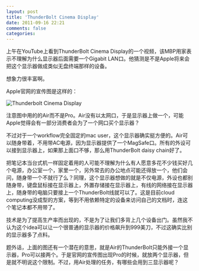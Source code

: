 ```yaml
---
layout: post
title: 'ThunderBolt Cinema Display'
date: 2011-09-16 22:21
comments: false
categories: 
---
```

    

上午在YouTube上看到ThunderBolt Cinema Display的一个视频，该MBP用家表示不理解为什么显示器后面需要一个Gigabit LAN口。他猜测是不是Apple将来会把这个显示器做成类似无盘终端那样的设备。

想象力很丰富啊。

Apple官网的宣传图是这样的：

![Thunderbolt Cinema Display](http://qingpei.me/images/in_post/overview_hero1.jpg)

注意图中用的的Air而不是Pro。Air没有以太网口，于是显示器上做一个，可能Apple觉得会有一部分消费者会为了一个网口买个显示器？

不过对于一个workflow完全固定的mac user，这个显示器确实挺方便的。Air可以随身带着，不用带AC电源，因为显示器提供了一个MagSafe口。所有的外设可以接到显示器上，如果那上面口不够，那么用ThunderBolt daisy chain好了。

把笔记本当台式机一样固定着用的人可能不理解为什么有人愿意多花不少钱买好几个电源，办公室一个，家里一个，另外常去的办公地点可能还得放一个，他们会问，随身带一个不就行了么？同理，这个显示器想做的就是不仅电源，外设也都别随身带，键盘鼠标接在显示器上，外置存储接在显示器上，有线的网络接在显示器上，随身带的电脑只要接上一个ThunderBolt线就可以了。这是目前cloud computing没成型的方案，等到不用依赖特定的设备来访问自己的文档时，连这个笔记本都不用带了。

技术是为了提高生产率而出现的，不是为了让我们多背上几个设备出门。虽然我不认为这个idea可以让一个很普通的显示器的价格飙升到999美刀，不过这确实比别的显示器多了点料。

题外话，上面的图还有一个潜在的意思，就是Air的ThunderBolt只能外接一个显示器，Pro可以接两个。于是官网的宣传图出现Pro的时候，就放两个显示器，但是就不明说这个限制。不过，用Air处理的任务，有哪些会用到三显示器呢？
